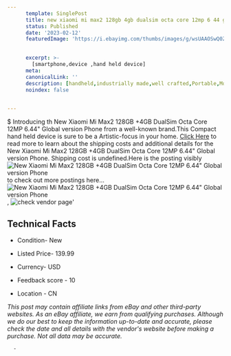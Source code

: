 ```yaml
---
      template: SinglePost
      title: new xiaomi mi max2 128gb 4gb dualsim octa core 12mp 6 44 global version phone
      status: Published
      date: '2023-02-12'
      featuredImage: 'https://i.ebayimg.com/thumbs/images/g/wsUAAOSwQ0ZjDb~W/s-l225.jpg'
       

      excerpt: >-
        [smartphone,device ,hand held device]
      meta:
      canonicalLink: ''
      description: [handheld,industrially made,well crafted,Portable,Mobile,Compact,Convenient,Lightweight,Maneuverable,Man-portable,Miniature,Carriable,Hand-held,Light,Holdable,Transportable,Mobile device,Pocket-sized,On-the-go,Wireless,Cordless,Compact size,Convenient size, smartphone,device ,hand held device]
      noindex: false
      

---
```

$
      Introducing th New Xiaomi Mi Max2 128GB +4GB DualSim Octa Core 12MP 6.44" Global version Phone from a well-known brand.This Compact hand held device is sure to be a Artistic-focus in your home. [Click Here](https://www.ebay.com/itm/394220689576?hash=item5bc96258a8%3Ag%3AwsUAAOSwQ0ZjDb%7EW&mkevt=1&mkcid=1&mkrid=711-53200-19255-0&campid=%253CePNCampaignId%253E&customid=%253CreferenceId%253E&toolid=10049) to read more to learn about the shipping costs and additional details for the New Xiaomi Mi Max2 128GB +4GB DualSim Octa Core 12MP 6.44" Global version Phone. Shipping cost is undefined.Here is the posting visibly ![New Xiaomi Mi Max2 128GB +4GB DualSim Octa Core 12MP 6.44" Global version Phone](https://i.ebayimg.com/thumbs/images/g/wsUAAOSwQ0ZjDb~W/s-l225.jpg) to check out more postings here... ![New Xiaomi Mi Max2 128GB +4GB DualSim Octa Core 12MP 6.44" Global version Phone](https://i.ebayimg.com/images/g/wsUAAOSwQ0ZjDb~W/s-l960.jpg), ![check vendor page](https://origin-galleryplus.ebayimg.com/ws/web/394220689576_2_0_1/225x225.jpg,https://origin-galleryplus.ebayimg.com/ws/web/394220689576_3_0_1/225x225.jpg,https://origin-galleryplus.ebayimg.com/ws/web/394220689576_4_0_1/225x225.jpg,https://origin-galleryplus.ebayimg.com/ws/web/394220689576_5_0_1/225x225.jpg,https://origin-galleryplus.ebayimg.com/ws/web/394220689576_6_0_1/225x225.jpg,https://origin-galleryplus.ebayimg.com/ws/web/394220689576_7_0_1/225x225.jpg,https://origin-galleryplus.ebayimg.com/ws/web/394220689576_8_0_1/225x225.jpg,https://origin-galleryplus.ebayimg.com/ws/web/394220689576_9_0_1/225x225.jpg,https://origin-galleryplus.ebayimg.com/ws/web/394220689576_10_0_1/225x225.jpg,https://origin-galleryplus.ebayimg.com/ws/web/394220689576_11_0_1/225x225.jpg,https://origin-galleryplus.ebayimg.com/ws/web/394220689576_12_0_1/225x225.jpg)'

      

 ## Technical Facts 



     
      

 - Condition- New 


      

 - Listed Price- 139.99 


      

 - Currency- USD 


      

 - Feedback score - 10 


      

 - Location - CN 


      
      

 *_This post may contain affiliate links from eBay and other third-party websites. As an eBay affiliate, we earn from qualifying purchases. Although we do our best to keep the information up-to-date and accurate, please check the date and all details with the vendor's website before making a purchase. Not all data may be accurate._*




      -
